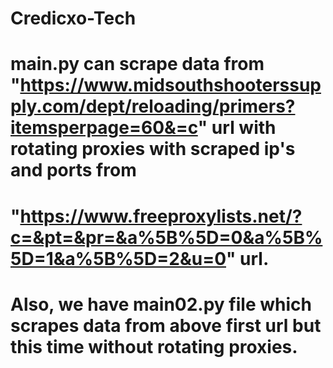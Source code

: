 # Credicxo-Tech
# main.py can scrape data from "https://www.midsouthshooterssupply.com/dept/reloading/primers?itemsperpage=60&=c" url with rotating proxies with scraped ip's and ports from 
# "https://www.freeproxylists.net/?c=&pt=&pr=&a%5B%5D=0&a%5B%5D=1&a%5B%5D=2&u=0" url.
# Also, we have main02.py file which scrapes data from above first url but this time without rotating proxies.
